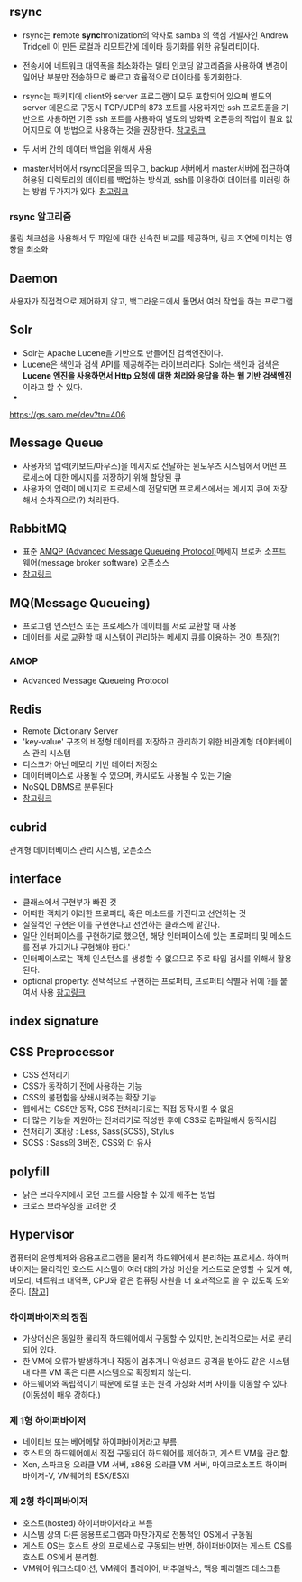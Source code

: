 ## rsync
* rsync는 **r**emote **sync**hronization의 약자로 samba 의 핵심 개발자인 Andrew Tridgell 이 만든 로컬과 리모트간에 데이타 동기화를 위한 유틸리티이다.
* 전송시에 네트워크 대역폭을 최소화하는 델타 인코딩 알고리즘을 사용하여 변경이 일어난 부분만 전송하므로 빠르고 효율적으로 데이타를 동기화한다.
* rsync는 패키지에 client와 server 프로그램이 모두 포함되어 있으며 별도의 server 데몬으로 구동시 TCP/UDP의 873 포트를 사용하지만 ssh 프로토콜을 기반으로 사용하면 기존 ssh 포트를 사용하여 별도의 방화벽 오픈등의 작업이 필요 없어지므로 이 방법으로 사용하는 것을 권장한다.
[참고링크](https://www.lesstif.com/display/1STB/rsync)

* 두 서버 간의 데이터 백업을 위해서 사용
*  master서버에서 rsync데몬을 띄우고, backup 서버에서 master서버에 접근하여 허용된 디렉토리의 데이터를 백업하는 방식과, ssh를 이용하여 데이터를 미러링 하는 방법 두가지가 있다.
[참고링크](https://www.sharedit.co.kr/posts/1579)

### rsync 알고리즘
롤링 체크섬을 사용해서 두 파일에 대한 신속한 비교를 제공하며, 링크 지연에 미치는 영향을 최소화

## Daemon
사용자가 직접적으로 제어하지 않고, 백그라운드에서 돌면서 여러 작업을 하는 프로그램


## Solr
* Solr는 Apache Lucene을 기반으로 만들어진 검색엔진이다.  
* Lucene은 색인과 검색 API를 제공해주는 라이브러리다.  Solr는 색인과 검색은 **Lucene 엔진을 사용하면서 Http 요청에 대한 처리와 응답을 하는 웹 기반 검색엔진**이라고 할 수 있다.  
* 
https://gs.saro.me/dev?tn=406

## Message Queue
* 사용자의 입력(키보드/마우스)을 메시지로 전달하는 윈도우즈 시스템에서 어떤 프로세스에 대한 메시지를 저장하기 위해 할당된 큐
* 사용자의 입력이 메시지로 프로세스에 전달되면 프로세스에서는 메시지 큐에 저장해서 순차적으로(?) 처리한다.

## RabbitMQ
* 표준 [AMQP (Advanced Message Queueing Protocol)](http://www.amqp.org/)메세지 브로커 소프트웨어(message broker software) 오픈소스
* [참고링크](http://blog.saltfactory.net/install-rabbitmq/)

## MQ(Message Queueing)
* 프로그램 인스턴스 또는 프로세스가 데이터를 서로 교환할 때 사용
* 데이터를 서로 교환할 때 시스템이 관리하는 메세지 큐를 이용하는 것이 특징(?)

### AMOP
* Advanced Message Queueing Protocol

## Redis
* Remote Dictionary Server
* 'key-value' 구조의 비정형 데이터를 저장하고 관리하기 위한 비관계형 데이터베이스 관리 시스템
* 디스크가 아닌 메모리 기반 데이터 저장소
* 데이터베이스로 사용될 수 있으며, 캐시로도 사용될 수 있는 기술
* NoSQL DBMS로 분류된다
* [참고링크](http://codingmania.tistory.com/18)

## cubrid
관계형 데이터베이스 관리 시스템, 오픈소스


## interface
* 클래스에서 구현부가 빠진 것
* 어떠한 객체가 이러한 프로퍼티, 혹은 메소드를 가진다고 선언하는 것
* 실질적인 구현은 이를 구현한다고 선언하는 클래스에 맡긴다.
* 일단 인터페이스를 구현하기로 했으면, 해당 인터페이스에 있는 프로퍼티 및 메소드를 전부 가지거나 구현해야 한다.'
* 인터페이스로는 객체 인스턴스를 생성할 수 없으므로 주로 타입 검사를 위해서 활용된다.
* optional property: 선택적으로 구현하는 프로퍼티, 프로퍼티 식별자 뒤에 ?를 붙여서 사용
[참고링크](https://hyunseob.github.io/2016/10/17/typescript-interface/)

## index signature

## CSS Preprocessor
* CSS 전처리기
* CSS가 동작하기 전에 사용하는 기능
* CSS의 불편함을 상쇄시켜주는 확장 기능
* 웹에서는 CSS만 동작, CSS 전처리기로는 직접 동작시킬 수 없음
* 더 많은 기능을 지원하는 전처리기로 작성한 후에 CSS로 컴파일해서 동작시킴
* 전처리기 3대장 : Less, Sass(SCSS), Stylus
* SCSS : Sass의 3버전, CSS와 더 유사

## polyfill
* 낡은 브라우저에서 모던 코드를 사용할 수 있게 해주는 방법
* 크로스 브라우징을 고려한 것

## Hypervisor
컴퓨터의 운영체제와 응용프로그램을 물리적 하드웨어에서 분리하는 프로세스. 하이퍼바이저는 물리적인 호스트 시스템이 여러 대의 가상 머신을 게스트로 운영할 수 있게 해, 메모리, 네트워크 대역폭, CPU와 같은 컴퓨팅 자원을 더 효과적으로 쓸 수 있도록 도와준다. [[참고]](http://www.ciokorea.com/news/36713)
### 하이퍼바이저의 장점
* 가상머신은 동일한 물리적 하드웨어에서 구동할 수 있지만, 논리적으로는 서로 분리되어 있다.
* 한 VM에 오류가 발생하거나 작동이 멈추거나 악성코드 공격을 받아도 같은 시스템 내 다른 VM 혹은 다른 시스템으로 확장되지 않는다.
* 하드웨어와 독립적이기 때문에 로컬 또는 원격 가상화 서버 사이를 이동할 수 있다. (이동성이 매우 강하다.)

### 제 1형 하이퍼바이저
* 네이티브 또는 베어메탈 하이퍼바이저라고 부름.
* 호스트의 하드웨어에서 직접 구동되어 하드웨어를 제어하고, 게스트 VM을 관리함.
* Xen, 스파크용 오라클 VM 서버, x86용 오라클 VM 서버, 마이크로소프트 하이퍼바이저-V, VM웨어의 ESX/ESXi

### 제 2형 하이퍼바이저
* 호스트(hosted) 하이퍼바이저라고 부름
* 시스템 상의 다른 응용프로그램과 마찬가지로 전통적인 OS에서 구동됨
* 게스트 OS는 호스트 상의 프로세스로 구동되는 반면, 하이퍼바이저는 게스트 OS를 호스트 OS에서 분리함.
* VM웨어 워크스테이션, VM웨어 플레이어, 버추얼박스, 맥용 패러렐즈 데스크톱
